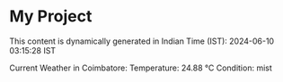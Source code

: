 # My Project

This content is dynamically generated in Indian Time (IST): 2024-06-10 03:15:28 IST


Current Weather in Coimbatore:
Temperature: 24.88 °C
Condition: mist
